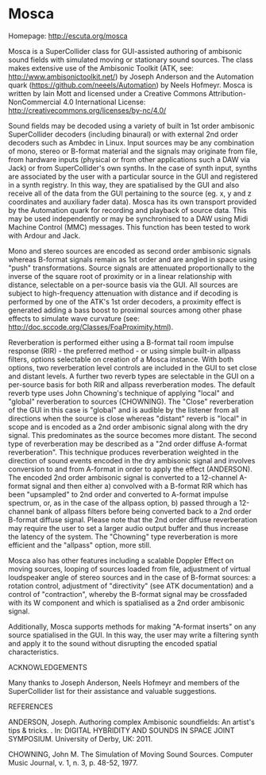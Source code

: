 # Mosca

Homepage: http://escuta.org/mosca

Mosca is a SuperCollider class for GUI-assisted authoring of ambisonic sound fields with simulated moving or stationary sound sources. The class makes extensive use of the Ambisonic Toolkit (ATK, see: http://www.ambisonictoolkit.net/) by Joseph Anderson and the Automation quark (https://github.com/neeels/Automation) by Neels Hofmeyr. Mosca is written by Iain Mott and licensed under a Creative Commons Attribution-NonCommercial 4.0 International License: http://creativecommons.org/licenses/by-nc/4.0/

Sound fields may be decoded using a variety of built in 1st order ambisonic SuperCollider decoders (including binaural) or with external 2nd order decoders such as Ambdec in Linux. Input sources may be any combination of mono, stereo or B-format material and the signals may originate from file, from hardware inputs (physical or from other applications such a DAW via Jack) or from SuperCollider's own synths. In the case of synth input, synths are associated by the user with a particular source in the GUI and registered in a synth registry. In this way, they are spatialised by the GUI and also receive all of the data from the GUI pertaining to the source (eg. x, y and z coordinates and auxiliary fader data). Mosca has its own transport provided by the Automation quark for recording and playback of source data. This may be used independently or may be synchronised to a DAW using Midi Machine Control (MMC) messages. This function has been tested to work with Ardour and Jack.

Mono and stereo sources are encoded as second order ambisonic signals whereas B-format signals remain as 1st order and are angled in space using "push" transformations. Source signals are attenuated proportionally to the inverse of the square root of proximity or in a linear relationship with distance, selectable on a per-source basis via the GUI. All sources are subject to high-frequency attenuation with distance and if decoding is performed by one of the ATK's 1st order decoders, a proximity effect is generated adding a bass boost to proximal sources among other phase effects to simulate wave curvature (see: http://doc.sccode.org/Classes/FoaProximity.html).

Reverberation is performed either using a B-format tail room impulse response (RIR) - the preferred method - or using simple built-in allpass filters, options selectable on creation of a Mosca instance. With both options, two reverberation level controls are included in the GUI to set close and distant levels. A further two reverb types are selectable in the GUI on a per-source basis for both RIR and allpass reverberation modes. The default reverb type uses John Chowning's technique of applying "local" and "global" reverberation to sources (CHOWNING). The "Close" reverberation of the GUI in this case is "global" and is audible by the listener from all directions when the source is close whereas "distant" reverb is "local" in scope and is encoded as a 2nd order ambisonic signal along with the dry signal. This predominates as the source becomes more distant. The second type of reverberation may be described as a "2nd order diffuse A-format reverberation". This technique produces reverberation weighted in the direction of sound events encoded in the dry ambisonic signal and involves conversion to and from A-format in order to apply the effect (ANDERSON). The encoded 2nd order ambisonic signal is converted to a 12-channel A-format signal and then either a) convolved with a B-format RIR which has been "upsampled" to 2nd order and converted to A-format impulse spectrum, or, as in the case of the allpass option, b) passed through a 12-channel bank of allpass filters before being converted back to a 2nd order B-format diffuse signal. Please note that the 2nd order diffuse reverberation may require the user to set a larger audio output buffer and thus increase the latency of the system. The "Chowning" type reverberation is more efficient and the "allpass" option, more still. 

Mosca also has other features including a scalable Doppler Effect on moving sources, looping of sources loaded from file, adjustment of virtual loudspeaker angle of stereo sources and in the case of B-format sources: a rotation control, adjustment of "directivity" (see ATK documentation) and a control of "contraction", whereby the B-format signal may be crossfaded with its W component and which is spatialised as a 2nd order ambisonic signal.

Additionally, Mosca supports methods for making "A-format inserts" on any source spatialised in the GUI. In this way, the user may write a filtering synth and apply it to the sound without disrupting the encoded spatial characteristics.

ACKNOWLEDGEMENTS

Many thanks to Joseph Anderson, Neels Hofmeyr and members of the SuperCollider list for their assistance and valuable suggestions.

REFERENCES

ANDERSON, Joseph. Authoring complex Ambisonic soundfields: An artist's tips & tricks. . In: DIGITAL HYBRIDITY AND SOUNDS IN SPACE JOINT SYMPOSIUM. University of Derby, UK: 2011.

CHOWNING, John M. The Simulation of Moving Sound Sources. Computer Music Journal, v. 1, n. 3, p. 48-52, 1977.